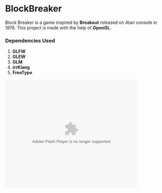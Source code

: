 # BlockBreaker
Block Breaker is a game inspired by **Breakout** released on Atari console in 1976.
This project is made with the help of **OpenGL**.

### Dependencies Used
1. **GLFW**
2. **GLEW**
3. **GLM**
4. **irrKlang**
5. **FreeType**

<object width="425" height="350">
  <param name="movie" value="https://www.youtube.com/watch?v=7dY5uNwrOKA" />
  <param name="wmode" value="transparent" />
  <embed src="https://www.youtube.com/watch?v=7dY5uNwrOKA"
         type="application/x-shockwave-flash"
         wmode="transparent" width="425" height="350" />
</object>

